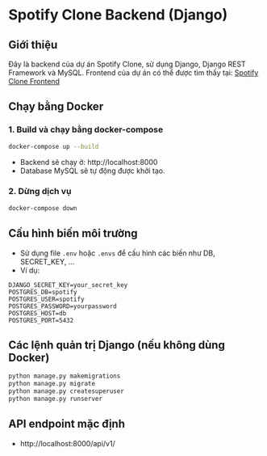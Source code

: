 # Spotify Clone Backend (Django)


## Giới thiệu
Đây là backend của dự án Spotify Clone, sử dụng Django, Django REST Framework và MySQL.
Frontend của dự án có thể được tìm thấy tại: [Spotify Clone Frontend](https://github.com/benguinsan/spotifyFront)

## Chạy bằng Docker

### 1. Build và chạy bằng docker-compose
```bash
docker-compose up --build
```
- Backend sẽ chạy ở: http://localhost:8000
- Database MySQL sẽ tự động được khởi tạo.

### 2. Dừng dịch vụ
```bash
docker-compose down
```

## Cấu hình biến môi trường
- Sử dụng file `.env` hoặc `.envs` để cấu hình các biến như DB, SECRET_KEY, ...
- Ví dụ:
```
DJANGO_SECRET_KEY=your_secret_key
POSTGRES_DB=spotify
POSTGRES_USER=spotify
POSTGRES_PASSWORD=yourpassword
POSTGRES_HOST=db
POSTGRES_PORT=5432
```

## Các lệnh quản trị Django (nếu không dùng Docker)
```bash
python manage.py makemigrations
python manage.py migrate
python manage.py createsuperuser
python manage.py runserver
```

## API endpoint mặc định
- http://localhost:8000/api/v1/
